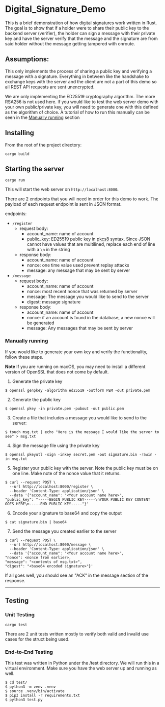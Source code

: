 # Digital_Signature_Demo

This is a brief demonstration of how digital signatures work written in Rust. The goal is to show that if a holder were
to share their public key to the backend server (verifier), the holder can sign a message with their private key and
have the server verify that the message and the signature are from said holder without the message getting tampered with
onroute.

## Assumptions:

This only implements the process of sharing a public key and verifying a message with a signature. Everything in between
like the handshake to exchange keys with the server and the client are not a part of this demo so all REST API requests
are sent unencrypted.

We are only implementing the ED25519 cryptography algorithm. The more RSA256 is not used here. If you would like to test
the web server demo with your own public/private key, you will need to generate one with this defined as the algorithm
of choice. A tutorial of how to run this manually can be seen in the [Manually running](#manually-running) section

## Installing

From the root of the project directory:

```
cargo build
```

## Starting the server

```
cargo run
```

This will start the web server on `http://localhost:8000`.

There are 2 endpoints that you will need in order for this demo to work. The payload of each request endpoint is sent in
JSON format.

endpoints:

-   `/register`
    -   request body:
        -   account_name: name of account
        -   public_key: ED25519 public key in [pkcs8](https://en.wikipedia.org/wiki/PKCS_8) syntax. Since JSON cannot
            have values that are multilined, replace each end of line with a `\n` in the string
    -   response body:
        -   account_name: name of account
        -   nonce: one time value used prevent replay attacks
        -   message: any message that may be sent by server
-   `/message`:
    -   request body:
        -   account_name: name of account
        -   nonce: most recent nonce that was returned by server
        -   message: The message you would like to send to the server
        -   digest: message signature
    -   response body:
        -   account_name: name of account
        -   nonce: if an account is found in the database, a new nonce will be generated
        -   message: Any messages that may be sent by server

### Manually running

If you would like to generate your own key and verify the functionality, follow these steps.

**Note** If you are running on macOS, you may need to install a different version of OpenSSL that does not come by
default.

1. Generate the private key

```
$ openssl genpkey -algorithm ed25519 -outform PEM -out private.pem
```

2. Generate the public key

```
$ openssl pkey -in private.pem -pubout -out public.pem
```

3. Create a file that includes a message you would like to send to the server:

```
$ touch msg.txt | echo "Here is the message I would like the server to see" > msg.txt
```

4. Sign the message file using the private key

```
$ openssl pkeyutl -sign -inkey secret.pem -out signature.bin -rawin -in msg.txt
```

5. Register your public key with the server. Note the public key must be on one line. Make note of the nonce value that
   it returns.

```
$ curl --request POST \
  --url http://localhost:8000/register \
  --header 'Content-Type: application/json' \
  --data '{"account_name": "<Your account name here>",
"public_key": "-----BEGIN PUBLIC KEY-----\nYOUR PUBLIC KEY CONTENT GOES HERE\n-----END PUBLIC KEY-----"}'
```

6. Encode your signature to base64 and copy the output

```
$ cat signature.bin | base64
```

7. Send the message you created earlier to the server

```
$ curl --request POST \
  --url http://localhost:8000/message \
  --header 'Content-Type: application/json' \
  --data '{"account_name": "<Your account name here>",
"nonce": <nonce from earlier>,
"message": "<contents of msg.txt>",
"digest": "<base64 encoded signature>"}'
```

If all goes well, you should see an "ACK" in the message section of the response.

---

## Testing

### Unit Testing

```
cargo test
```

There are 2 unit tests written mostly to verify both valid and invalid use cases for the struct being used.

### End-to-End Testing

This test was written in Python under the <root>/test directory. We will run this in a virtual environment. Make sure
you have the web server up and running as well.

```
$ cd test/
$ python3 -m venv .venv
$ source .venv/bin/activate
$ pip3 install -r requirements.txt
$ python3 test.py
```
